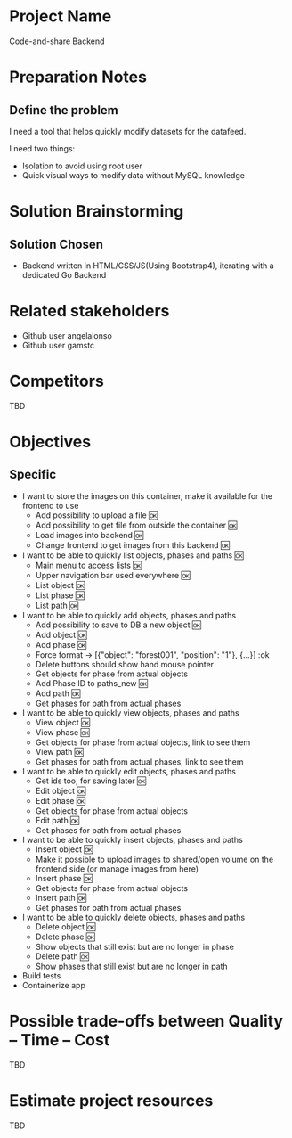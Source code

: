# Project Name
Code-and-share Backend

# Preparation Notes
## Define the problem
I need a tool that helps quickly modify datasets for the datafeed.
  
I need two things:
- Isolation to avoid using root user
- Quick visual ways to modify data without MySQL knowledge
# Solution Brainstorming
## Solution Chosen
* Backend written in HTML/CSS/JS(Using Bootstrap4), iterating with a dedicated Go Backend

# Related stakeholders
* Github user angelalonso
* Github user gamstc
# Competitors
TBD
# Objectives
## Specific
* I want to store the images on this container, make it available for the frontend to use
  * Add possibility to upload a file :ok:
  * Add possibility to get file from outside the container :ok:
  * Load images into backend :ok:
  * Change frontend to get images from this backend :ok:
* I want to be able to quickly list objects, phases and paths :ok:
  * Main menu to access lists :ok:
  * Upper navigation bar used everywhere :ok:
  * List object :ok:
  * List phase :ok:
  * List path :ok:
* I want to be able to quickly add objects, phases and paths
  * Add possibility to save to DB a new object :ok:
  * Add object :ok:
  * Add phase :ok:
  * Force format -> [{"object": "forest001", "position": "1"}, {...}] :ok
  * Delete buttons should show hand mouse pointer
  * Get objects for phase from actual objects
  * Add Phase ID to paths_new :ok:
  * Add path :ok:
  * Get phases for path from actual phases
* I want to be able to quickly view objects, phases and paths
  * View object :ok:
  * View phase :ok:
  * Get objects for phase from actual objects, link to see them
  * View path :ok:
  * Get phases for path from actual phases, link to see them
* I want to be able to quickly edit objects, phases and paths
  * Get ids too, for saving later :ok:
  * Edit object :ok:
  * Edit phase :ok:
  * Get objects for phase from actual objects
  * Edit path :ok:
  * Get phases for path from actual phases
* I want to be able to quickly insert objects, phases and paths
  * Insert object :ok:
  * Make it possible to upload images to shared/open volume on the frontend side (or manage images from here)
  * Insert phase :ok:
  * Get objects for phase from actual objects
  * Insert path :ok:
  * Get phases for path from actual phases
* I want to be able to quickly delete objects, phases and paths
  * Delete object :ok:
  * Delete phase :ok:
  * Show objects that still exist but are no longer in phase
  * Delete path :ok:
  * Show phases that still exist but are no longer in path
* Build tests
* Containerize app

# Possible trade-offs between Quality – Time – Cost
TBD

# Estimate project resources
TBD






